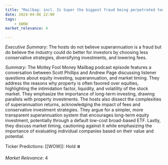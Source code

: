 ```yaml
---
title: "Mailbag: incl. Is Super the biggest fraud being perpetrated today? "
date: 2024-04-06 22:00
tags:
    - $WOW
market_relevance: 4

---
```

*Executive Summary*: The hosts do not believe superannuation is a fraud but do believe the industry could do better for investors by choosing less conservative strategies, diversifying investments, and lowering fees.


*Summary:*
The Motley Fool Money Mailbag podcast episode features a conversation between Scott Phillips and Andrew Page discussing listener questions about equity investing, superannuation, and market timing. They address the reasons why property is often favored over equities, highlighting the intimidation factor, liquidity, and volatility of the stock market. They emphasize the importance of long-term investing, drawing parallels with property investments. The hosts also dissect the complexities of superannuation returns, acknowledging the impact of fees and conservative investment strategies. They argue for a simpler, more transparent superannuation system that encourages long-term equity investment, potentially through a default low-cost broad-based ETF. Lastly, they discuss market timing, cautioning against it while emphasizing the importance of evaluating individual companies based on their value and potential.

Ticker Predictions:
[[WOW]]: Hold ⏸️


*Market Relevance*: 4
  